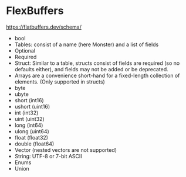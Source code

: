 # FlexBuffers

https://flatbuffers.dev/schema/

* bool
* Tables: consist of a name (here Monster) and a list of fields
* Optional
* Required
* Struct: Similar to a table, structs consist of fields are required (so no defaults either), and fields may not be added or be deprecated.
* Arrays are a convenience short-hand for a fixed-length collection of elements. (Only supported in structs)
* byte
* ubyte
* short (int16)
* ushort (uint16)
* int (int32)
* uint (uint32)
* long (int64)
* ulong (uint64)
* float (float32)
* double (float64)
* Vector (nested vectors are not supported)
* String: UTF-8 or 7-bit ASCII
* Enums
* Union
